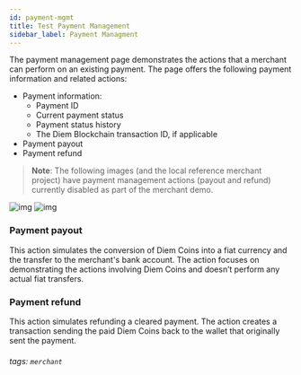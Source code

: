 ```yaml
---
id: payment-mgmt
title: Test Payment Management
sidebar_label: Payment Managment
---
```




The payment management page demonstrates the actions that a merchant can perform on an existing payment. The page offers the following payment information and related actions:


* Payment information:
  * Payment ID
  * Current payment status
  * Payment status history
  * The Diem Blockchain transaction ID, if applicable
* Payment payout
* Payment refund

>
> **Note**: The following images (and the local reference merchant project) have payment management actions (payout and refund) currently disabled as part of the merchant demo.
>

![img](/img/docs/merchant-payment-mgmt1.svg)
![img](/img/docs/merchant-payment-mgmt2.svg)

### Payment payout
This action simulates the conversion of Diem Coins into a fiat currency and the transfer to the merchant's bank account. The action focuses on demonstrating the actions involving Diem Coins and doesn’t perform any actual fiat transfers.

### Payment refund
This action simulates refunding a cleared payment. The action creates a transaction sending the paid Diem Coins back to the wallet that originally sent the payment.


###### tags: `merchant`
